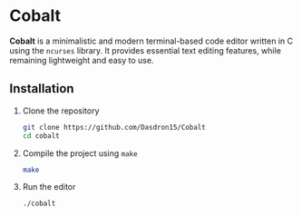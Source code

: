 # Cobalt
**Cobalt** is a minimalistic and modern terminal-based code editor written in C using the `ncurses` library. It provides essential text editing features, while remaining lightweight and easy to use.

## Installation
1. Clone the repository
    ```bash
    git clone https://github.com/Dasdron15/Cobalt
    cd cobalt
    ```
2. Compile the project using `make`
    ```bash
    make
    ```
3. Run the editor
    ```bash
    ./cobalt
    ```
